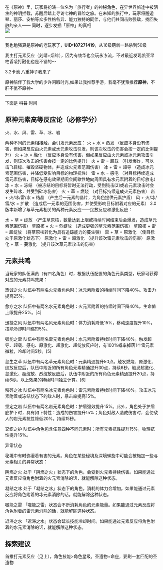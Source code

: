 在《原神》里，玩家将扮演一位名为「旅行者」的神秘角色，在异世界旅途中被陌生的神明拦截，苏醒后踏上寻访七神的冒险之旅。在未知的旅行中，玩家将邂逅琴、丽莎、安柏等众多性格各异、能力独特的同伴，与他们共同击败强敌，找回失散的亲人—— 同时，逐步发掘「原神」的真相  
![](https://upload-bbs.mihoyo.com/upload/2020/11/29/253851692/06f77bc3895942b064940b018bfcb584_786747886500528861.jpg)
***
我也勉强算是原神的老玩家了，**UID:187271419**，从16级萌新一路杀到50级  

我主打元素反应（刻晴+烟绯），因为有绫华也会玩永冻流，不过最近发现凯亚早柚香凌打融化也是不错的～  

3.2卡池  八重神子我来了    

原神陪伴了我大学的少许闲暇时光,如果让我推荐手游，我毫不犹豫推荐**原神**，不肝不氪不原神~  
***
下面是 ~~科普~~ 时间
## 原神元素高等反应论（必修学分）  

火、水、风、雷、草、冰、岩

两种不同的元素相接触，会引发元素反应：
火 + 水 = 蒸发 （反应本身没有伤害，但如果反应由火元素或水元素攻击引发，则该次攻击的伤害会按一定的比例提升）
火 + 冰 = 融化 （反应本身没有伤害，但如果反应由火元素或冰元素攻击引发，则该次攻击的伤害会按一定的比例提升）
火 + 雷 = 超载 （引发爆炸，可以击飞目标、摧毁坚硬物体，并造成火元素范围伤害）
冰 + 雷 = 超导 （造成冰元素范围伤害，并降低受影响目标的物理抗性）
雷 + 水 = 感电 （对目标持续造成雷元素伤害，目标在感电效果期间会间歇性地向周围具有水元素附着的目标放电）
冰 + 水 = 冻结 （被冻结的目标将暂时无法行动，受到钝击[2]或岩元素攻击时会发生碎冰，并受到碎冰伤害）
火 + 草 = 燃烧 （对目标持续造成火元素伤害）
岩 + 火/冰/雷/水 = 结晶 （产生后一元素的晶片，为角色提供元素护盾）
风 + 火/冰/雷/水 = 扩散 （造成后一元素的范围伤害，并使受影响目标附着对应的元素）
3.0版本新增了与草元素相关的两种元素反应——绽放反应和激化反应：

水 + 草 = 绽放 （产生草原核，数量达到上限或持续时间结束后会爆发，造成草元素范围伤害）
草原核 + 火 = 烈绽放 （造成更强的草元素范围伤害）
草原核 + 雷 = 超绽放 （将草原核转化为具有追踪能力的蔓生弹）
雷 + 草 = 原激化 （使目标处于原激化状态下）
原激化 + 雷 = 超激化 （提升该次雷元素攻击的伤害）
原激化 + 草 = 蔓激化 （提升该次草元素攻击的伤害）
  

## 元素共鸣

当玩家的队伍满员（有四名角色）时，根据队伍配置的角色元素类型，玩家可获得对应的元素共鸣效果：

热诚之火
队伍中有两名火元素角色时：冰元素附着的持续时间下降40%。攻击力提高25%。

愈疗之水
队伍中有两名水元素角色时：火元素附着的持续时间下降40%。生命值上限提升25%。[4]

迅捷之风
队伍中有两名风元素角色时：体力消耗降低15%，移动速度提升10%，技能冷却时间缩短5%。

强能之雷
队伍中有两名雷元素角色时：水元素附着持续时间下降40%。触发超导、超载、感电、原激化、超激化、超绽放反应时，有100%概率掉落1个雷元素微粒，冷却时间5秒。[5]

蔓生之草
队伍中有两名草元素角色时：元素精通提升50点。触发燃烧、原激化、绽放反应后，队伍中附近的所有角色元素精通提升30点，持续6秒。触发超激化、蔓激化、超绽放、烈绽放反应后，队伍中附近的所有角色元素精通提升20点，持续6秒。以上效果的持续时间独立计算。[6]

粉碎之冰
队伍中有两名冰元素角色时：雷元素附着持续时间下降40%。攻击冰元素附着或冻结状态下的敌人时，暴击率提高15%。

坚定之岩
队伍中有两名岩元素角色时：护盾强效提升15%。此外，角色处于护盾庇护下时，具有如下特性：造成的伤害提升15%；角色对敌人造成伤害时，会使敌人的岩元素抗性降低20%，持续15秒。

交织之护
队伍中角色包含任意四种不同元素时：所有元素抗性提升15%，物理抗性提升15%。

异常状态

秘境中有时弥漫着有害的元素。角色在某些秘境及深境螺旋中可能会被施加一些与元素相关的异常状态：

阴燃之火
处于「阴燃之火」状态下的角色，会受到火元素持续伤害。如果能通过元素反应将角色附着的火元素消除的话，就能解除这种状态。

凝结之冰
处于「凝结之冰」状态下的角色，消耗的体力会增加。如果能通过元素反应将角色附着的冰元素消除的话，就能解除这种状态。

噬能之雷
「噬能之雷」状态会不断消耗角色的元素能量。如果能通过元素反应将角色附着的雷元素消除的话，就能解除这种状态。

迟滞之水
「迟滞之水」状态会延长技能冷却时间。如果能通过元素反应将角色附着的水元素消除的话，就能解除这种状态。

## 探索建议  
首推打元素反应（见上），角色技能>角色星级，圣遗物+命座，要刷一套匹配的圣遗物